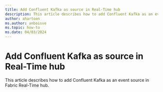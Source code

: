 ```yaml
---
title: Add Confluent Kafka as source in Real-Time hub
description: This article describes how to add Confluent Kafka as an event source in Fabric Real-Time hub. 
author: ahartoon
ms.author: anboisve
ms.topic: how-to
ms.date: 04/03/2024
---
```


# Add Confluent Kafka as source in Real-Time hub
This article describes how to add Confluent Kafka as an event source in Fabric Real-Time hub. 
